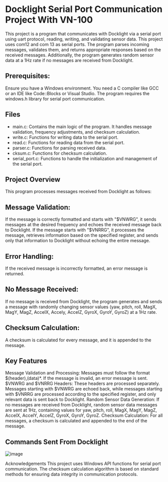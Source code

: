 # Docklight Serial Port Communication Project With VN-100
This project is a program that communicates with Docklight via a serial port using uart protocol, reading, writing, and validating sensor data.
This project uses com12 and com 13 as serial ports. The program parses incoming messages, validates them, and returns appropriate responses
based on the received messages. Additionally, the program generates random sensor data at a 1Hz rate if no messages are received from Docklight.
## Prerequisites:
Ensure you have a Windows environment. You need a C compiler like GCC or an IDE like Code::Blocks or Visual Studio. The program requires
the windows.h library for serial port communication.
## Files
- main.c: Contains the main logic of the program. It handles message validation, frequency adjustments, and checksum calculation.
- write.c: Functions for writing data to the serial port.
- read.c: Functions for reading data from the serial port.
- parser.c: Functions for parsing received data.
- cksum.c: Functions for checksum calculation.
- serial_port.c: Functions to handle the initialization and management of the serial port.
## Project Overview
This program processes messages received from Docklight as follows:
## Message Validation:
If the message is correctly formatted and starts with "$VNWRG", it sends messages at the desired frequency and echoes the received message
back to Docklight. If the message starts with "$VNRRG", it processes the message, retrieves information based on the specified register, and
sends only that information to Docklight without echoing the entire message.
## Error Handling:
If the received message is incorrectly formatted, an error message is returned.
## No Message Received:
If no message is received from Docklight, the program generates and sends a message with randomly changing sensor values (yaw, pitch, roll,
MagX, MagY, MagZ, AccelX, Accely, AccelZ, GyroX, GyroY, GyroZ) at a 1Hz rate.
## Checksum Calculation:
A checksum is calculated for every message, and it is appended to the message.
## Key Features
Message Validation and Processing: Messages must follow the format $(header),(data)*. If the message is invalid, an error message is sent.
$VNWRG and $VNRRG Headers: These headers are processed separately. Messages starting with $VNWRG are echoed back, while messages
starting with $VNRRG are processed according to the specified register, and only relevant data is sent back to Docklight. Random Sensor Data
Generation: If no messages are received from Docklight, random sensor data messages are sent at 1Hz, containing values for yaw, pitch, roll,
MagX, MagY, MagZ, AccelX, AccelY, AccelZ, GyroX, GyroY, GyroZ. Checksum Calculation: For all messages, a checksum is calculated and
appended to the end of the message.
## Commands Sent From Docklight
![image](https://github.com/user-attachments/assets/0d74f7a6-b278-436c-8dde-caba682e330e)

Acknowledgements This project uses Windows API functions for serial port communication. The checksum calculation algorithm is based on
standard methods for ensuring data integrity in communication protocols.
